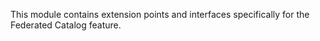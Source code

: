 This module contains extension points and interfaces specifically for the Federated Catalog feature.